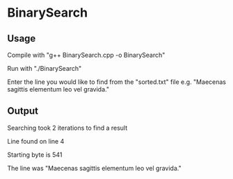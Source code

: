 # BinarySearch

## Usage
Compile with "g++ BinarySearch.cpp -o BinarySearch"

Run with "./BinarySearch"

Enter the line you would like to find from the "sorted.txt" file e.g. "Maecenas sagittis elementum leo vel gravida."

## Output
Searching took 2 iterations to find a result

Line found on line 4

Starting byte is 541

The line was "Maecenas sagittis elementum leo vel gravida."
